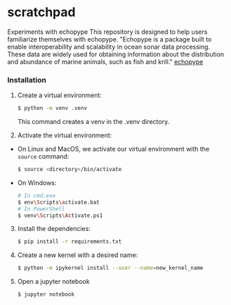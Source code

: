 # scratchpad
Experiments with echopype
This repository is designed to help users familiarize themselves with echopype.
"Echopype is a package built to enable interoperability and scalability in ocean sonar data processing. These data are widely used for obtaining information about the distribution and abundance of marine animals, such as fish and krill." [echopype](https://echopype.readthedocs.io/en/stable/index.html)

### Installation
1. Create a virtual environment:
    ```bash
    $ python -m venv .venv
    ```
    This command creates a venv in the .venv directory.

2. Activate the virtual environment:
* On Linux and MacOS, we activate our virtual environment with the `source` command:
    ```bash
    $ source <directory>/bin/activate
    ```
* On Windows:
    ```bash
    # In cmd.exe
    $ env\Scripts\activate.bat
    # In PowerShell
    $ venv\Scripts\Activate.ps1
    ```

3. Install the dependencies:
    ```bash
    $ pip install -r requirements.txt
    ```

4. Create a new kernel with a desired name:
    ```bash
    $ python -m ipykernel install --user --name=new_kernel_name
    ```

5. Open a jupyter notebook
    ```bash
    $ jupyter notebook
    ```

